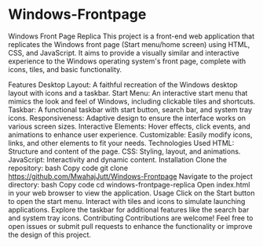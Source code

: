 # Windows-Frontpage
Windows Front Page Replica
This project is a front-end web application that replicates the Windows front page (Start menu/home screen) using HTML, CSS, and JavaScript. It aims to provide a visually similar and interactive experience to the Windows operating system's front page, complete with icons, tiles, and basic functionality.

Features
Desktop Layout: A faithful recreation of the Windows desktop layout with icons and a taskbar.
Start Menu: An interactive start menu that mimics the look and feel of Windows, including clickable tiles and shortcuts.
Taskbar: A functional taskbar with start button, search bar, and system tray icons.
Responsiveness: Adaptive design to ensure the interface works on various screen sizes.
Interactive Elements: Hover effects, click events, and animations to enhance user experience.
Customizable: Easily modify icons, links, and other elements to fit your needs.
Technologies Used
HTML: Structure and content of the page.
CSS: Styling, layout, and animations.
JavaScript: Interactivity and dynamic content.
Installation
Clone the repository:
bash
Copy code
git clone https://github.com/MwahajJutt/Windows-Frontpage
Navigate to the project directory:
bash
Copy code
cd windows-frontpage-replica
Open index.html in your web browser to view the application.
Usage
Click on the Start button to open the start menu.
Interact with tiles and icons to simulate launching applications.
Explore the taskbar for additional features like the search bar and system tray icons.
Contributing
Contributions are welcome! Feel free to open issues or submit pull requests to enhance the functionality or improve the design of this project.
